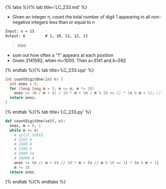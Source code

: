 {% tabs %}{% tab title='LC_233.md' %}

* Given an integer n, count the total number of digit 1 appearing in all non-negative integers less than or equal to n

```txt
Input: n = 13
Output: 6         # 1, 10, 11, 12, 13
```

> Hint

* sum out how often a "1" appears at each position
* Given 3141592, when m=1000. Then a=3141 and b=592

{% endtab %}{% tab title='LC_233.cpp' %}

```cpp
int countDigitOne(int n) {
  int ones = 0;
  for (long long m = 1; m <= n; m *= 10)
    ones += (n / m + 8) / 10 * m + (n / m % 10 == 1) * (n % m + 1); // current digit/position being 0, 1
  return ones;
}
```

{% endtab %}{% tab title='LC_233.py' %}

```py
def countDigitOne(self, n):
  ones, m = 0, 1
  while m <= n:
    # split 31013
    # 2102 0
    # 2100 4
    # 2100 0
    # 2000 14
    # 10000 0
    ones += (n // m + 8) // 10 * m + (n // m % 10 == 1) * (n % m + 1)
    m *= 10
  return ones
```

{% endtab %}{% endtabs %}

